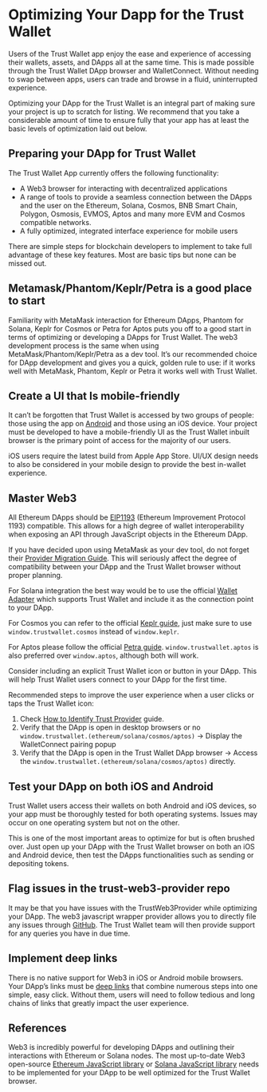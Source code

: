 # Optimizing Your Dapp for the Trust Wallet

Users of the Trust Wallet app enjoy the ease and experience of accessing their wallets, assets, and DApps all at the same time. This is made possible through the Trust Wallet DApp browser and WalletConnect. Without needing to swap between apps, users can trade and browse in a fluid, uninterrupted experience.

Optimizing your DApp for the Trust Wallet is an integral part of making sure your project is up to scratch for listing. We recommend that you take a considerable amount of time to ensure fully that your app has at least the basic levels of optimization laid out below.

## Preparing your DApp for Trust Wallet

The Trust Wallet App currently offers the following functionality:

- A Web3 browser for interacting with decentralized applications
- A range of tools to provide a seamless connection between the DApps and the user on the Ethereum, Solana, Cosmos, BNB Smart Chain, Polygon, Osmosis, EVMOS, Aptos and many more EVM and Cosmos compatible networks.
- A fully optimized, integrated interface experience for mobile users

There are simple steps for blockchain developers to implement to take full advantage of these key features. Most are basic tips but none can be missed out.

## Metamask/Phantom/Keplr/Petra is a good place to start

Familiarity with MetaMask interaction for Ethereum DApps, Phantom for Solana, Keplr for Cosmos or Petra for Aptos puts you off to a good start in terms of optimizing or developing a DApps for Trust Wallet. The web3 development process is the same when using MetaMask/Phantom/Keplr/Petra as a dev tool. It’s our recommended choice for DApp development and gives you a quick, golden rule to use: if it works well with MetaMask, Phantom, Keplr or Petra it works well with Trust Wallet.

## Create a UI that Is mobile-friendly

It can’t be forgotten that Trust Wallet is accessed by two groups of people: those using the app on [Android](https://trustwallet.com/referral) and those using an iOS device. Your project must be developed to have a mobile-friendly UI as the Trust Wallet inbuilt browser is the primary point of access for the majority of our users.

iOS users require the latest build from Apple App Store. UI/UX design needs to also be considered in your mobile design to provide the best in-wallet experience.

## Master Web3

All Ethereum DApps should be [EIP1193](https://github.com/ethereum/EIPs/blob/master/EIPS/eip-1193.md) (Ethereum Improvement Protocol 1193) compatible. This allows for a high degree of wallet interoperability when exposing an API through JavaScript objects in the Ethereum DApp.

If you have decided upon using MetaMask as your dev tool, do not forget their [Provider Migration Guide](https://docs.metamask.io/guide/provider-migration.html). This will seriously affect the degree of compatibility between your DApp and the Trust Wallet browser without proper planning.

For Solana integration the best way would be to use the official [Wallet Adapter](https://github.com/solana-labs/wallet-adapter) which supports Trust Wallet and include it as the connection point to your DApp.

For Cosmos you can refer to the official [Keplr guide](https://docs.keplr.app/api/), just make sure to use `window.trustwallet.cosmos` instead of `window.keplr`.

For Aptos please follow the official [Petra guide](https://petra.app/docs/sending-a-transaction). `window.trustwallet.aptos` is also preferred over `window.aptos`, although both will work.

Consider including an explicit Trust Wallet icon or button in your DApp. This will help Trust Wallet users connect to your DApp for the first time.

Recommended steps to improve the user experience when a user clicks or taps the Trust Wallet icon:

1. Check [How to Identify Trust Provider](https://github.com/trustwallet/trust-web3-provider#how-to-identify-trust-provider) guide.
2. Verify that the DApp is open in desktop browsers or no `window.trustwallet.(ethereum/solana/cosmos/aptos)` -> Display the WalletConnect pairing popup
3. Verify that the DApp is open in the Trust Wallet DApp browser -> Access the `window.trustwallet.(ethereum/solana/cosmos/aptos)` directly.

## Test your DApp on both iOS and Android

Trust Wallet users access their wallets on both Android and iOS devices, so your app must be thoroughly tested for both operating systems. Issues may occur on one operating system but not on the other.

This is one of the most important areas to optimize for but is often brushed over. Just open up your DApp with the Trust Wallet browser on both an iOS and Android device, then test the DApps functionalities such as sending or depositing tokens.

## Flag issues in the trust-web3-provider repo

It may be that you have issues with the TrustWeb3Provider while optimizing your DApp. The web3 javascript wrapper provider allows you to directly file any issues through [GitHub](https://github.com/trustwallet/trust-web3-provider). The Trust Wallet team will then provide support for any queries you have in due time.

## Implement deep links

There is no native support for Web3 in iOS or Android mobile browsers. Your DApp’s links must be [deep links](deeplinking/deeplinking.md) that combine numerous steps into one simple, easy click. Without them, users will need to follow tedious and long chains of links that greatly impact the user experience.

## References

Web3 is incredibly powerful for developing DApps and outlining their interactions with Ethereum or Solana nodes. The most up-to-date Web3 open-source [Ethereum JavaScript library](https://github.com/ethers-io/ethers.js/) or [Solana JavaScript library](https://solana-labs.github.io/solana-web3.js/modules.html) needs to be implemented for your DApp to be well optimized for the Trust Wallet browser.
